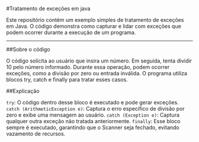 #Tratamento de exceções em java

Este repositório contém um exemplo simples de tratamento de exceções em Java. O código demonstra como capturar e lidar com exceções que podem ocorrer durante a execução de um programa.

<hr>

##Sobre o código

O código solicita ao usuário que insira um número. Em seguida, tenta dividir 10 pelo número informado. Durante essa operação, podem ocorrer exceções, como a divisão por zero ou entrada inválida. O programa utiliza blocos try, catch e finally para tratar esses casos.

##Explicação

`try`: O código dentro desse bloco é executado e pode gerar exceções.
`catch (ArithmeticException e)`: Captura o erro específico de divisão por zero e exibe uma mensagem ao usuário.
`catch (Exception e)`: Captura qualquer outra exceção não tratada anteriormente.
`finally`: Esse bloco sempre é executado, garantindo que o Scanner seja fechado, evitando vazamento de recursos.

